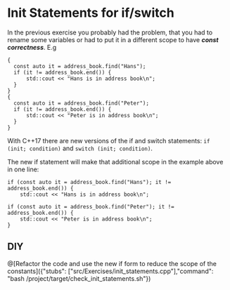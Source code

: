# Init Statements for if/switch

In the previous exercise you probably had the problem, that you had to rename some variables or had to put it in a different scope to have ___const correctness___. E.g
```
{
  const auto it = address_book.find("Hans");
  if (it != address_book.end()) {
      std::cout << "Hans is in address book\n";
  }
}
{
  const auto it = address_book.find("Peter");
  if (it != address_book.end()) {
      std::cout << "Peter is in address book\n";
  }
}   
```

With C++17 there are new versions of the if and switch statements: `if (init; condition)` and `switch (init; condition)`.

The new if statement will make that additional scope in the example above in one line:  
```
if (const auto it = address_book.find("Hans"); it != address_book.end()) {
    std::cout << "Hans is in address book\n";

if (const auto it = address_book.find("Peter"); it != address_book.end()) {
    std::cout << "Peter is in address book\n";
}
```

## DIY

@[Refactor the code and use the new if form to reduce the scope of the constants]({"stubs": ["src/Exercises/init_statements.cpp"],"command": "bash /project/target/check_init_statements.sh"})
